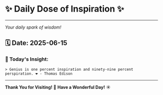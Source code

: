 # ✨ Daily Dose of Inspiration ✨

--- 

_Your daily spark of wisdom!_

## 🗓️ Date: **2025-06-15**

### 💬 Today's Insight:
```
> Genius is one percent inspiration and ninety-nine percent perspiration. ❤️ - Thomas Edison
```

--- 

**Thank You for Visiting!** 🙏
**Have a Wonderful Day!** ☀️
